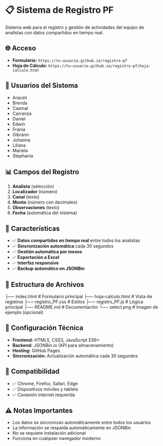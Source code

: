 # 📋 Sistema de Registro PF

Sistema web para el registro y gestión de actividades del equipo de analistas con datos compartidos en tiempo real.

## 🌐 Acceso
- **Formulario:** `https://tu-usuario.github.io/registro-pf`
- **Hoja de Cálculo:** `https://tu-usuario.github.io/registro-pf/hoja-calculo.html`

## 👥 Usuarios del Sistema
- Araceli
- Brenda  
- Caamal
- Carranza
- Daniel
- Edwin
- Frania
- Gibrann
- Johanna
- Liliana
- Mariela
- Stephania

## 📊 Campos del Registro
1. **Analista** (selección)
2. **Localizador** (número)
3. **Canal** (texto)
4. **Monto** (número con decimales)
5. **Observaciones** (texto)
6. **Fecha** (automática del sistema)

## 🚀 Características
- ✅ **Datos compartidos en tiempo real** entre todos los analistas
- ✅ **Sincronización automática** cada 30 segundos
- ✅ **Gestión automática por meses**
- ✅ **Exportación a Excel**
- ✅ **Interfaz responsive**
- ✅ **Backup automático en JSONBin**

## 📁 Estructura de Archivos

├── index.html # Formulario principal
├── hoja-calculo.html # Vista de registros
├── registro_PF.css # Estilos
├── registro_PF.js # Lógica principal
├── README.md # Documentación
└── select.png # Imagen de ejemplo (opcional)


## 🔧 Configuración Técnica
- **Frontend:** HTML5, CSS3, JavaScript ES6+
- **Backend:** JSONBin.io (API para almacenamiento)
- **Hosting:** GitHub Pages
- **Sincronización:** Actualización automática cada 30 segundos

## 📱 Compatibilidad
- ✅ Chrome, Firefox, Safari, Edge
- ✅ Dispositivos móviles y tablets
- ✅ Conexión internet requerida

## ⚠️ Notas Importantes
- Los datos se sincronizan automáticamente entre todos los usuarios
- La información se respalda automáticamente en JSONBin
- No se requiere instalación adicional
- Funciona en cualquier navegador moderno